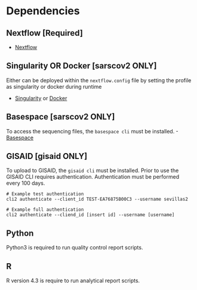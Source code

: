 # Dependencies
## Nextflow [Required]
- [Nextflow](https://www.nextflow.io/docs/latest/getstarted.html)

## Singularity OR Docker [sarscov2 ONLY]
Either can be deployed within the `nextflow.config` file by setting the profile as singularity or docker during runtime
- [Singularity](https://singularity.lbl.gov/install-linux) or [Docker](https://docs.docker.com/get-docker/) 

## Basespace [sarscov2 ONLY]
To access the sequencing files, the `basespace cli` must be installed.
-[Basespace](https://developer.basespace.illumina.com/docs/content/documentation/cli/cli-overview)

## GISAID [gisaid ONLY]
To upload to GISAID, the `gisaid cli` must be installed. Prior to use the GISAID CLI requires authentication. Authentication must be performed every 100 days. 

```
# Example test authentication
cli2 authenticate --client_id TEST-EA76875B00C3 --username sevillas2

# Example full authentication
cli2 authenticate --cliend_id [insert id] --username [username]
```

## Python
Python3 is required to run quality control report scripts.

## R
R version 4.3 is require to run analytical report scripts.